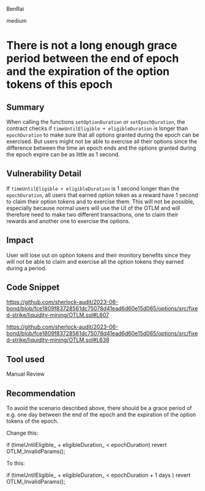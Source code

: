 BenRai

medium

# There is not a long enough grace period between the end of epoch and the expiration of the option tokens of this epoch

## Summary
When calling the functions `setOptionDuration` or ` setEpochDuration `, the contract checks if `timeUntilEligible + eligibleDuration` is longer than `epochDuration` to make sure that all options granted during the epoch can be exercised. But users might not be able to exercise all their options since the difference between the time an epoch ends and the options granted during the epoch expire can be as little as 1 second.  

## Vulnerability Detail

If `timeUntilEligible + eligibleDuration` is 1 second longer than the `epochDuration`, all users that earned option token as a reward have 1 second to claim their option tokens and to exercise them. This will not be possible, especially because normal users will use the UI of the OTLM and will therefore need to make two different transactions, one to claim their rewards and another one to exercise the options.

## Impact

User will lose out on option tokens and their monitory benefits since they will not be able to claim and exercise all the option tokens they earned during a period. 

## Code Snippet

https://github.com/sherlock-audit/2023-06-bond/blob/fce1809f83728561dc75078d41ead6d60e15d065/options/src/fixed-strike/liquidity-mining/OTLM.sol#L607

https://github.com/sherlock-audit/2023-06-bond/blob/fce1809f83728561dc75078d41ead6d60e15d065/options/src/fixed-strike/liquidity-mining/OTLM.sol#L638



## Tool used

Manual Review

## Recommendation

To avoid the scenario described above, there should be a grace period of e.g. one day between the end of the epoch and the expiration of the option tokens of the epoch. 

Change this:

if (timeUntilEligible_ + eligibleDuration_ < epochDuration) revert OTLM_InvalidParams();

To this:

if (timeUntilEligible_ + eligibleDuration_ < epochDuration + 1 days ) revert OTLM_InvalidParams();
